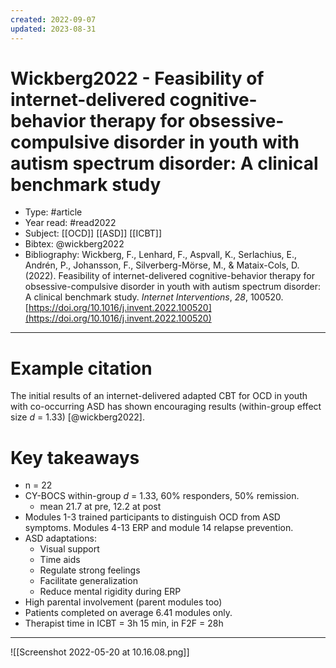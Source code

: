 ```yaml
---
created: 2022-09-07
updated: 2023-08-31
---
```

# Wickberg2022 - Feasibility of internet-delivered cognitive-behavior therapy for obsessive-compulsive disorder in youth with autism spectrum disorder: A clinical benchmark study

* Type: #article
* Year read: #read2022
* Subject: [[OCD]] [[ASD]] [[ICBT]]
* Bibtex: @wickberg2022
* Bibliography: Wickberg, F., Lenhard, F., Aspvall, K., Serlachius, E., Andrén, P., Johansson, F., Silverberg-Mörse, M., & Mataix-Cols, D. (2022). Feasibility of internet-delivered cognitive-behavior therapy for obsessive-compulsive disorder in youth with autism spectrum disorder: A clinical benchmark study. _Internet Interventions_, _28_, 100520. [https://doi.org/10.1016/j.invent.2022.100520](https://doi.org/10.1016/j.invent.2022.100520)
---
# Example citation

The initial results of an internet-delivered adapted CBT for OCD in youth with co-occurring ASD has shown encouraging results (within-group effect size *d* = 1.33) [@wickberg2022].

# Key takeaways
* n = 22
* CY-BOCS within-group *d* = 1.33, 60% responders, 50% remission.
	* mean 21.7 at pre, 12.2 at post
* Modules 1-3 trained participants to distinguish OCD from ASD symptoms. Modules 4-13 ERP and module 14 relapse prevention.
* ASD adaptations:
	* Visual support
	* Time aids
	* Regulate strong feelings
	* Facilitate generalization
	* Reduce mental rigidity during ERP
* High parental involvement (parent modules too)
* Patients completed on average 6.41 modules only.
* Therapist time in ICBT = 3h 15 min, in F2F = 28h

---

![[Screenshot 2022-05-20 at 10.16.08.png]]